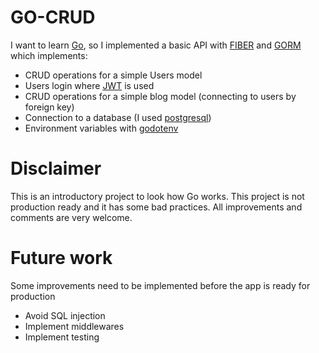 # GO-CRUD

I want to learn [Go](https://go.dev/), so I implemented a basic API with [FIBER](https://gofiber.io/) and [GORM](https://github.com/go-gorm/gorm) which implements:

- CRUD operations for a simple Users model
- Users login where [JWT](https://pkg.go.dev/github.com/golang-jwt/jwt) is used
- CRUD operations for a simple blog model (connecting to users by foreign key)
- Connection to a database (I used [postgresql](https://www.elephantsql.com/))
- Environment variables with [godotenv](https://github.com/joho/godotenv)


# Disclaimer

This is an introductory project to look how Go works. This project is not production ready and it has some bad practices. All improvements and comments are very welcome.

# Future work

Some improvements need to be implemented before the app is ready for production

- Avoid SQL injection
- Implement middlewares
- Implement testing
